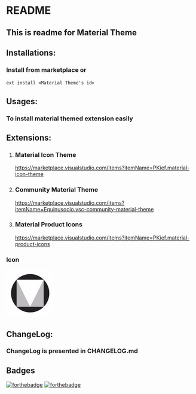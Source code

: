 # README

## This is readme for Material Theme

## Installations:
### Install from marketplace or
```
ext install <Material Theme's id>
```

## Usages:
### To install material themed extension easily


## Extensions:
1. ### Material Icon Theme
   https://marketplace.visualstudio.com/items?itemName=PKief.material-icon-theme
2. ### Community Material Theme
   https://marketplace.visualstudio.com/items?itemName=Equinusocio.vsc-community-material-theme
3. ### Material Product Icons
   https://marketplace.visualstudio.com/items?itemName=PKief.material-product-icons

### Icon
![Icon](Icon.png)

## ChangeLog:
### ChangeLog is presented in CHANGELOG.md

## Badges
[![forthebadge](https://forthebadge.com/images/badges/uses-git.svg)](https://forthebadge.com)
[![forthebadge](https://forthebadge.com/images/badges/open-source.svg)](https://forthebadge.com)